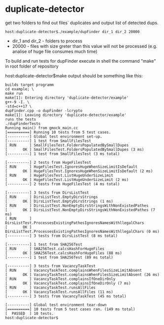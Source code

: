 # duplicate-detector
get two folders to find out files\` duplicates and output list of detected dups.

`host:duplicate-detector$./example/dupFinder dir_1 dir_2 20000`
 - dir_1 and dir_2 - folders to process
 - 20000 - files with size greter than this value will not be processed (e.g. analise of huge file consumes much time)


To build and run tests for dupFinder execute in shell the command "make" in root folder of repository

host:duplicate-detector$make
output should be something like this:
```
builds target programm
cd example; \
make run
make[1]: Entering directory 'duplicate-detector/example'
g++-9 -I. \
-std=c++17 \
dupFinder.cpp -o dupFinder -lcrypto
make[1]: Leaving directory 'duplicate-detector/example'
runs the tests
./dupFinderTests
Running main() from gmock_main.cc
[==========] Running 10 tests from 5 test cases.
[----------] Global test environment set-up.
[----------] 1 test from SmallFilesTest
[ RUN      ] SmallFilesTest.FoldersPopulatedBySmallDupes
[       OK ] SmallFilesTest.FoldersPopulatedBySmallDupes (3 ms)
[----------] 1 test from SmallFilesTest (3 ms total)

[----------] 2 tests from HugeFilesTest
[ RUN      ] HugeFilesTest.IgnoresHugeWhenSizeLimitIsDefault
[       OK ] HugeFilesTest.IgnoresHugeWhenSizeLimitIsDefault (2 ms)
[ RUN      ] HugeFilesTest.ListHugeUnderSizeLimit
[       OK ] HugeFilesTest.ListHugeUnderSizeLimit (2 ms)
[----------] 2 tests from HugeFilesTest (4 ms total)

[----------] 3 tests from DirsListTest
[ RUN      ] DirsListTest.EmptyDirsStrings
[       OK ] DirsListTest.EmptyDirsStrings (1 ms)
[ RUN      ] DirsListTest.NonEmptyDirsStringsWithNonExistedPathes
[       OK ] DirsListTest.NonEmptyDirsStringsWithNonExistedPathes (7 ms)
[ RUN      ] DirsListTest.ProcessesExistingPathesIgnoresNamesWithllegalChars
[       OK ] DirsListTest.ProcessesExistingPathesIgnoresNamesWithllegalChars (0 ms)
[----------] 3 tests from DirsListTest (8 ms total)

[----------] 1 test from SHA256Test
[ RUN      ] SHA256Test.calcsHashForHugeFiles
[       OK ] SHA256Test.calcsHashForHugeFiles (88 ms)
[----------] 1 test from SHA256Test (89 ms total)

[----------] 3 tests from VacancyTaskTest
[ RUN      ] VacancyTaskTest.complainsWhenFilesSizeLimitAbsent
[       OK ] VacancyTaskTest.complainsWhenFilesSizeLimitAbsent (26 ms)
[ RUN      ] VacancyTaskTest.complainsIfOneDirOnly
[       OK ] VacancyTaskTest.complainsIfOneDirOnly (7 ms)
[ RUN      ] VacancyTaskTest.runsAllFiles
[       OK ] VacancyTaskTest.runsAllFiles (11 ms)
[----------] 3 tests from VacancyTaskTest (45 ms total)

[----------] Global test environment tear-down
[==========] 10 tests from 5 test cases ran. (149 ms total)
[  PASSED  ] 10 tests.
host:duplicate-detector$
```

